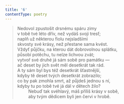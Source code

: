 ```yaml
---
title: '6'
contentType: poetry
---
```


> Nedovol zpustošit drsnému spáru zimy  
> v tobě tvé léto dřív, než vydáš svoji tresť;  
> naplň už některou fiolu nejsladšími  
> skvosty své krásy, než přestane sama kvést.  
> Vždyť půjčku, na kterou dát dobrovolnou splátku,  
> působí potěchu, tu nelze lichvou zvát;  
> vytvoř své druhé já sám sobě pro památku —  
> ač deset by jich svět měl desetkrát tak rád.  
> A ty sám byl bys též desetkrát šťastnější,  
> kdyby tě deset tvých desetkrát zobrazilo;  
> co by pak zmohla smrt, až půjdeš jednou s ní,  
> kdyby tu po tobě tvé já dál v dětech žilo?  
>          Nebuď tak svéhlavý, máš příliš krásy v sobě,  
>          aby tvým dědicem byli jen červi v hrobě.
